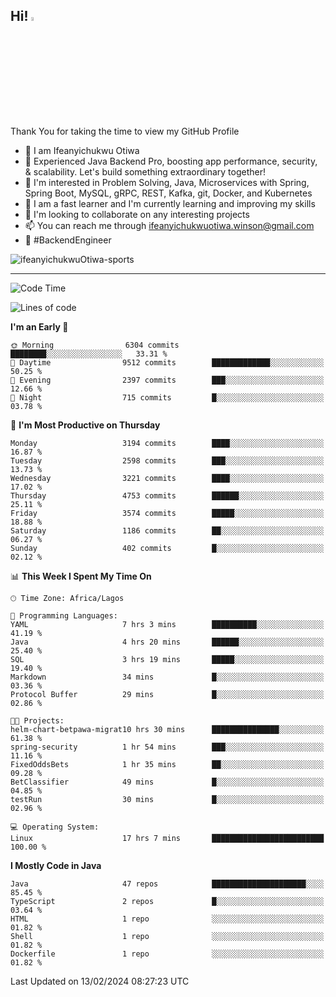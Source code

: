 <!-- BLOG-POST-LIST:START --><!-- BLOG-POST-LIST:END -->

## Hi! <img src="https://media.giphy.com/media/hvRJCLFzcasrR4ia7z/giphy.gif" width="4%"> 

Thank You for taking the time to view my GitHub Profile

- 👋 I am Ifeanyichukwu Otiwa
- 🚀 Experienced Java Backend Pro, boosting app performance, security, & scalability. Let's build something extraordinary together!
- 👀 I'm interested in Problem Solving, Java, Microservices with Spring, Spring Boot, MySQL, gRPC, REST, Kafka, git, Docker, and Kubernetes
- 🌱 I am a fast learner and I'm currently learning and improving my skills
- 💞️ I'm looking to collaborate on any interesting projects
- 📫 You can reach me through ifeanyichukwuotiwa.winson@gmail.com
- 🚀 #BackendEngineer

<p align="left" marginTop="10px"> <img src="https://komarev.com/ghpvc/?username=ifeanyichukwuOtiwa-sports&label=Profile%20views&color=0e75b6&style=for-the-badge" alt="ifeanyichukwuOtiwa-sports" /> </p>

***

<!--START_SECTION:waka-->
![Code Time](http://img.shields.io/badge/Code%20Time-2%2C233%20hrs%2031%20mins-blue)

![Lines of code](https://img.shields.io/badge/From%20Hello%20World%20I%27ve%20Written-5.3%20million%20lines%20of%20code-blue)

**I'm an Early 🐤** 

```text
🌞 Morning                6304 commits        ████████░░░░░░░░░░░░░░░░░   33.31 % 
🌆 Daytime                9512 commits        █████████████░░░░░░░░░░░░   50.25 % 
🌃 Evening                2397 commits        ███░░░░░░░░░░░░░░░░░░░░░░   12.66 % 
🌙 Night                  715 commits         █░░░░░░░░░░░░░░░░░░░░░░░░   03.78 % 
```
📅 **I'm Most Productive on Thursday** 

```text
Monday                   3194 commits        ████░░░░░░░░░░░░░░░░░░░░░   16.87 % 
Tuesday                  2598 commits        ███░░░░░░░░░░░░░░░░░░░░░░   13.73 % 
Wednesday                3221 commits        ████░░░░░░░░░░░░░░░░░░░░░   17.02 % 
Thursday                 4753 commits        ██████░░░░░░░░░░░░░░░░░░░   25.11 % 
Friday                   3574 commits        █████░░░░░░░░░░░░░░░░░░░░   18.88 % 
Saturday                 1186 commits        ██░░░░░░░░░░░░░░░░░░░░░░░   06.27 % 
Sunday                   402 commits         █░░░░░░░░░░░░░░░░░░░░░░░░   02.12 % 
```


📊 **This Week I Spent My Time On** 

```text
🕑︎ Time Zone: Africa/Lagos

💬 Programming Languages: 
YAML                     7 hrs 3 mins        ██████████░░░░░░░░░░░░░░░   41.19 % 
Java                     4 hrs 20 mins       ██████░░░░░░░░░░░░░░░░░░░   25.40 % 
SQL                      3 hrs 19 mins       █████░░░░░░░░░░░░░░░░░░░░   19.40 % 
Markdown                 34 mins             █░░░░░░░░░░░░░░░░░░░░░░░░   03.36 % 
Protocol Buffer          29 mins             █░░░░░░░░░░░░░░░░░░░░░░░░   02.86 % 

🐱‍💻 Projects: 
helm-chart-betpawa-migrat10 hrs 30 mins      ███████████████░░░░░░░░░░   61.38 % 
spring-security          1 hr 54 mins        ███░░░░░░░░░░░░░░░░░░░░░░   11.16 % 
FixedOddsBets            1 hr 35 mins        ██░░░░░░░░░░░░░░░░░░░░░░░   09.28 % 
BetClassifier            49 mins             █░░░░░░░░░░░░░░░░░░░░░░░░   04.85 % 
testRun                  30 mins             █░░░░░░░░░░░░░░░░░░░░░░░░   02.96 % 

💻 Operating System: 
Linux                    17 hrs 7 mins       █████████████████████████   100.00 % 
```

**I Mostly Code in Java** 

```text
Java                     47 repos            █████████████████████░░░░   85.45 % 
TypeScript               2 repos             █░░░░░░░░░░░░░░░░░░░░░░░░   03.64 % 
HTML                     1 repo              ░░░░░░░░░░░░░░░░░░░░░░░░░   01.82 % 
Shell                    1 repo              ░░░░░░░░░░░░░░░░░░░░░░░░░   01.82 % 
Dockerfile               1 repo              ░░░░░░░░░░░░░░░░░░░░░░░░░   01.82 % 
```




 Last Updated on 13/02/2024 08:27:23 UTC
<!--END_SECTION:waka-->

<!--
<p align="center">
![trophy](https://github-profile-trophy.vercel.app/?username=ifeanyichukwuOtiwa-sports&theme=onedark) (https://github.com/ryo-ma/github-profile-trophy)
</p>
-->

<!---
ifeanyi-otiwa/ifeanyi-otiwa is a ✨ special ✨ repository because its `README.md` (this file) appears on your GitHub profile.
You can click the Preview link to take a look at your changes.
--->
